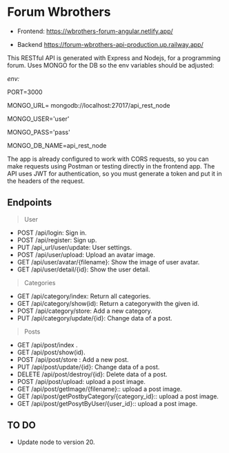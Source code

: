 

# Forum Wbrothers

- Frontend: 
https://wbrothers-forum-angular.netlify.app/ 

- Backend
https://forum-wbrothers-api-production.up.railway.app/ 

This RESTful API is generated with Express and Nodejs, for a programming forum. Uses MONGO for the DB so the env variables should be adjusted: 

*env:*

PORT=3000

MONGO_URL= mongodb://localhost:27017/api_rest_node

MONGO_USER='user'

MONGO_PASS='pass'

MONGO_DB_NAME=api_rest_node

The app is already configured to work with CORS requests, so you can make requests using Postman or testing directly in the frontend app. The API uses JWT for authentication, so you must generate a token and put it in the headers of the request.

  
## Endpoints
> User

 - POST /api/login: Sign in.
 - POST /api/register: Sign up.
 - PUT /api_url/user/update: User settings.
 - POST /api/user/upload: Upload an avatar image.
 - GET /api/user/avatar/{filename}: Show the image of user avatar.
 - GET /api/user/detail/{id}: Show the user detail.

  
> Categories

 - GET /api/category/index: Return all categories.
 - GET /api/category/show(id): Return a categorywith the given id.
 - POST /api/category/store: Add a new category.
 - PUT /api/category/update/{id}: Change data of a post.

> Posts

- GET /api/post/index .
- GET /api/post/show(id).
- POST /api/post/store : Add a new post.
- PUT /api/post/update/{id}: Change data of a post.
- DELETE /api/post/destroy/{id}: Delete data of a post.
- POST /api/post/upload: upload a post image.
- GET /api/post/getImage/{filename}:: upload a post image.
- GET /api/post/getPostbyCategory/{category_id}:: upload a post image.
- GET /api/post/getPosytByUser/{user_id}:: upload a post image.



## TO DO

 -  Update node to version 20.
